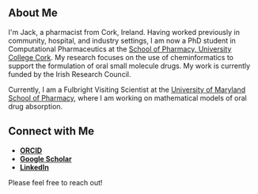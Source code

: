 ## About Me

I'm Jack, a pharmacist from Cork, Ireland. Having worked previously in community, hospital, and industry settings, I am now a PhD student in Computational Pharmaceutics at the [School of Pharmacy, University College Cork](https://www.ucc.ie/en/pharmacy/). My research focuses on the use of cheminformatics to support the formulation of oral small molecule drugs. My work is currently funded by the Irish Research Council.

Currently, I am a Fulbright Visiting Scientist at the [University of Maryland School of Pharmacy](https://www.pharmacy.umaryland.edu/), where I am working on mathematical models of oral drug absorption.

## Connect with Me

- [**ORCID**](https://orcid.org/0000-0002-8168-1586) 
- [**Google Scholar**](https://scholar.google.com/citations?user=l028ip0AAAAJ&hl=en)
- [**LinkedIn**](https://www.linkedin.com/in/jackmurraypharmacy)

Please feel free to reach out!


<!---
jack-d-murray/jack-d-murray is a ✨ special ✨ repository because its `README.md` (this file) appears on your GitHub profile.
You can click the Preview link to take a look at your changes.
--->
